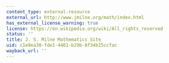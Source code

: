 ```yaml
---
content_type: external-resource
external_url: http://www.jmilne.org/math/index.html
has_external_license_warning: true
license: https://en.wikipedia.org/wiki/All_rights_reserved
status: ''
title: J. S. Milne Mathematics Site
uid: c1e9ea30-fde1-4461-b29b-8f34b15ccfac
wayback_url: ''
---
```

